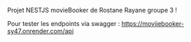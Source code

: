 Projet NESTJS movieBooker de Rostane Rayane groupe 3 !

Pour tester les endpoints via swagger : https://moviiebooker-sy47.onrender.com/api
